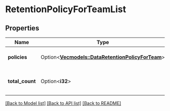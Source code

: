 # RetentionPolicyForTeamList

## Properties

Name | Type | Description | Notes
------------ | ------------- | ------------- | -------------
**policies** | Option<[**Vec<models::DataRetentionPolicyForTeam>**](DataRetentionPolicyForTeam.md)> | The list of team policies. | [optional]
**total_count** | Option<**i32**> | The total number of team policies. | [optional]

[[Back to Model list]](../README.md#documentation-for-models) [[Back to API list]](../README.md#documentation-for-api-endpoints) [[Back to README]](../README.md)


